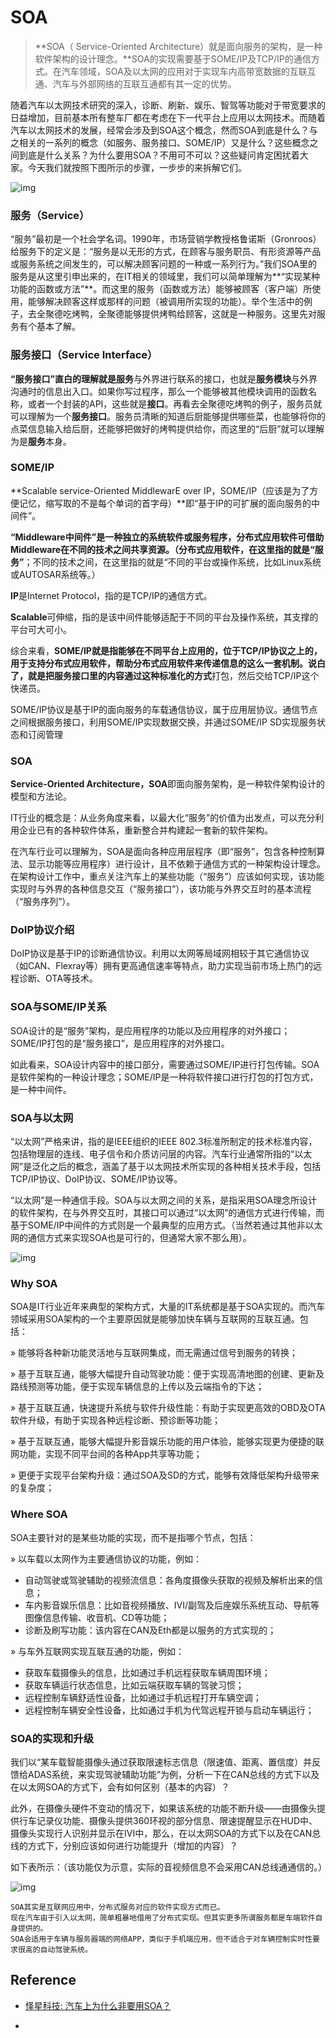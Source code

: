 # SOA

> **SOA（ Service-Oriented Architecture）就是面向服务的架构，是一种软件架构的设计理念。**SOA的实现需要基于SOME/IP及TCP/IP的通信方式。在汽车领域，SOA及以太网的应用对于实现车内高带宽数据的互联互通、汽车与外部网络的互联互通都有其一定的优势。

随着汽车以太网技术研究的深入，诊断、刷新、娱乐、智驾等功能对于带宽要求的日益增加，目前基本所有整车厂都在考虑在下一代平台上应用以太网技术。而随着汽车以太网技术的发展，经常会涉及到SOA这个概念，然而SOA到底是什么？与之相关的一系列的概念（如服务、服务接口、SOME/IP）又是什么？这些概念之间到底是什么关系？为什么要用SOA？不用可不可以？这些疑问肯定困扰着大家。今天我们就按照下图所示的步骤，一步步的来拆解它们。

![img](assets/SOA/v2-6aa804b0f228b62a91fa658bf0ecb56f_720w.jpg)



### 服务（Service）

“服务”最初是一个社会学名词。1990年，市场营销学教授格鲁诺斯（Gronroos）给服务下的定义是：“服务是以无形的方式，在顾客与服务职员、有形资源等产品或服务系统之间发生的，可以解决顾客问题的一种或一系列行为。”我们SOA里的服务是从这里引申出来的，在IT相关的领域里，我们可以简单理解为**“实现某种功能的函数或方法”**。而这里的服务（函数或方法）能够被顾客（客户端）所使用，能够解决顾客这样或那样的问题（被调用所实现的功能）。举个生活中的例子，去全聚德吃烤鸭，全聚德能够提供烤鸭给顾客，这就是一种服务。这里先对服务有个基本了解。



### 服务接口（Service Interface）

**“服务接口”**直白的理解就是**服务**与外界进行联系的接口，也就是**服务模块**与外界沟通时的信息出入口。如果你写过程序，那么一个能够被其他模块调用的函数名称，或者一个封装的API，这些就是**接口**。再看去全聚德吃烤鸭的例子，服务员就可以理解为一个**服务接口**。服务员清晰的知道后厨能够提供哪些菜，也能够将你的点菜信息输入给后厨，还能够把做好的烤鸭提供给你，而这里的“后厨”就可以理解为是**服务**本身。

### SOME/IP

**Scalable service-Oriented MiddlewarE over IP，SOME/IP（应该是为了方便记忆，缩写取的不是每个单词的首字母）**即“基于IP的可扩展的面向服务的中间件”。

**“Middleware中间件”**是一种独立的系统软件或服务程序，分布式应用软件可借助Middleware在不同的技术之间共享资源。（分布式应用软件，在这里指的就是**“服务”**；不同的技术之间，在这里指的就是“不同的平台或操作系统，比如Linux系统或AUTOSAR系统等。）

**IP**是Internet Protocol，指的是TCP/IP的通信方式。

**Scalable**可伸缩，指的是该中间件能够适配于不同的平台及操作系统，其支撑的平台可大可小。

综合来看，**SOME/IP就是指能够在不同平台上应用的，位于TCP/IP协议之上的，用于支持分布式应用软件，帮助分布式应用软件来传递信息的这么一套机制。**说白了，就是把服务接口里的内容通过这种**标准化的方式**打包，然后交给TCP/IP这个快递员。

SOME/IP协议是基于IP的面向服务的车载通信协议，属于应用层协议。通信节点之间根据服务接口，利用SOME/IP实现数据交换，并通过SOME/IP SD实现服务状态和订阅管理

### SOA

**Service-Oriented Architecture，SOA**即面向服务架构，是一种软件架构设计的模型和方法论。

IT行业的概念是：从业务角度来看，以最大化“服务”的价值为出发点，可以充分利用企业已有的各种软件体系，重新整合并构建起一套新的软件架构。

在汽车行业可以理解为，SOA是面向各种应用层程序（即“服务”，包含各种控制算法、显示功能等应用程序）进行设计，且不依赖于通信方式的一种架构设计理念。在架构设计工作中，重点关注汽车上的某些功能（“服务”）应该如何实现，该功能实现时与外界的各种信息交互（“服务接口”），该功能与外界交互时的基本流程（“服务序列”）。



### DoIP协议介绍

DoIP协议是基于IP的诊断通信协议。利用以太网等局域网相较于其它通信协议（如CAN、Flexray等）拥有更高通信速率等特点，助力实现当前市场上热门的远程诊断、OTA等技术。



### SOA与SOME/IP关系

SOA设计的是“服务”架构，是应用程序的功能以及应用程序的对外接口；SOME/IP打包的是“服务接口”，是应用程序的对外接口。

如此看来，SOA设计内容中的接口部分，需要通过SOME/IP进行打包传输。SOA是软件架构的一种设计理念；SOME/IP是一种将软件接口进行打包的打包方式，是一种中间件。



### SOA与以太网

“以太网”严格来讲，指的是IEEE组织的IEEE 802.3标准所制定的技术标准内容，包括物理层的连线、电子信令和介质访问层的内容。汽车行业通常所指的“以太网”是泛化之后的概念，涵盖了基于以太网技术所实现的各种相关技术手段，包括TCP/IP协议、DoIP协议、SOME/IP协议等。

“以太网”是一种通信手段。SOA与以太网之间的关系，是指采用SOA理念所设计的软件架构，在与外界交互时，其接口可以通过“以太网”的通信方式进行传输，而基于SOME/IP中间件的方式则是一个最典型的应用方式。（当然若通过其他非以太网的通信方式来实现SOA也是可行的，但通常大家不那么用）。

![img](assets/SOA/v2-549d4753bbc0478cf1a1d919b87a3997_720w.jpg)



### Why SOA

SOA是IT行业近年来典型的架构方式，大量的IT系统都是基于SOA实现的。而汽车领域采用SOA架构的一个主要原因就是能够加快车辆与互联网的互联互通。包括：

» 能够将各种新功能灵活地与互联网集成，而无需通过信号到服务的转换；

» 基于互联互通，能够大幅提升自动驾驶功能：便于实现高清地图的创建、更新及路线预测等功能，便于实现车辆信息的上传以及云端指令的下达；

» 基于互联互通，快速提升系统与软件升级性能：有助于实现更高效的OBD及OTA软件升级，有助于实现各种远程诊断、预诊断等功能；

» 基于互联互通，能够大幅提升影音娱乐功能的用户体验，能够实现更为便捷的联网功能，实现不同平台间的各种App共享等功能；

» 更便于实现平台架构升级：通过SOA及SD的方式，能够有效降低架构升级带来的复杂度；



### Where SOA

SOA主要针对的是某些功能的实现，而不是指哪个节点，包括：

» 以车载以太网作为主要通信协议的功能，例如：

- 自动驾驶或驾驶辅助的视频流信息：各角度摄像头获取的视频及解析出来的信息；
- 车内影音娱乐信息：比如音视频播放、IVI/副驾及后座娱乐系统互动、导航等图像信息传输、收音机、CD等功能；
- 诊断及刷写功能：该内容在CAN及Eth都是以服务的方式实现的；

» 与车外互联网实现互联互通的功能，例如：

- 获取车载摄像头的信息，比如通过手机远程获取车辆周围环境；
- 获取车辆运行状态信息，比如云端获取车辆的驾驶习惯；
- 远程控制车辆舒适性设备，比如通过手机远程打开车辆空调；
- 远程控制车辆安全性设备，比如通过手机为代驾远程开锁与启动车辆运行；



### SOA的实现和升级

我们以“某车载智能摄像头通过获取限速标志信息（限速值、距离、置信度）并反馈给ADAS系统，来实现驾驶辅助功能”为例，分析一下在CAN总线的方式下以及在以太网SOA的方式下，会有如何区别（基本的内容）？

此外，在摄像头硬件不变动的情况下，如果该系统的功能不断升级——由摄像头提供行车记录仪功能、摄像头提供360环视的部分信息、限速提醒显示在HUD中、摄像头实现行人识别并显示在IVI中，那么，在以太网SOA的方式下以及在CAN总线的方式下，分别应该如何进行功能提升（增加的内容）？

如下表所示：（该功能仅为示意，实际的音视频信息不会采用CAN总线通通信的。）

<img src="assets/SOA/v2-f373e80ccd99a8e6b3bf2c044bd62d57_720w.jpg" alt="img"  />



```
SOA其实是互联网应用中，分布式服务对应的软件实现方式而已。
现在汽车由于引入以太网，简单粗暴地借用了分布式实现。但其实更多所谓服务都是车端软件自身提供的。
SOA会适用于车辆与服务器端的网络APP，类似于手机端应用，但不适合于对车辆控制实时性要求很高的自动驾驶系统。
```



## Reference

* [怿星科技: 汽车上为什么非要用SOA？](https://zhuanlan.zhihu.com/p/76724348)

* 